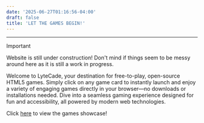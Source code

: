 ```yaml
---
date: '2025-06-27T01:16:56-04:00'
draft: false
title: 'LET THE GAMES BEGIN!'
---
```


***

> [!IMPORTANT]
> Website is still under construction! Don't mind if things seem to be messy around here as it is still a work in progress.

Welcome to LyteCade, your destination for free-to-play, open-source HTML5 games. Simply click on any game card to instantly launch and enjoy a variety of engaging games directly in your browser—no downloads or installations needed. Dive into a seamless gaming experience designed for fun and accessibility, all powered by modern web technologies.

Click [here](/games) to view the games showcase!
